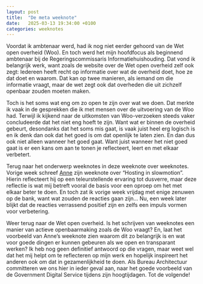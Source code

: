```yaml
---
layout: post
title:  "De meta weeknote"
date:   2025-03-13 19:34:00 +0100
categories: weeknotes
---
```

Voordat ik ambtenaar werd, had ik nog niet eerder gehoord van de Wet open overheid (Woo). En toch werd het mijn hoofdfocus als beginnend ambtenaar bij de Regeringscommissaris Informatiehuishouding. Dat vond ik belangrijk werk, want zoals de website over de Wet open overheid zelf ook zegt: Iedereen heeft recht op informatie over wat de overheid doet, hoe ze dat doet en waarom. Dat kan op twee manieren, als iemand om die informatie vraagt, maar de wet zegt ook dat overheden die uit zichzelf openbaar zouden moeten maken.

Toch is het soms wat eng om zo open te zijn over wat we doen. Dat merkte ik vaak in de gesprekken die ik met mensen over de uitvoering van de Woo had. Terwijl ik kijkend naar de uitkomsten van Woo-verzoeken steeds vaker concludeerde dat het niet eng hoeft te zijn. Want wat er binnen de overheid gebeurt, desondanks dat het soms mis gaat, is vaak juist heel erg logisch is en ik denk dan ook dat het goed is om dat openlijk te laten zien. En dan dus ook niet alleen wanneer het goed gaat. Want juist wanneer het niet goed gaat is er een kans om aan te tonen je reflecteert, leert en met elkaar verbetert.

Terug naar het onderwerp weeknotes in deze weeknote over weeknotes. Vorige week schreef [Anne](https://anneschuth.nl/2025/03/07/hosting-in-slow-motion.html) zijn weeknote over “Hosting in slowmotion”. Hierin reflecteert hij op een teleurstellende ervaring tot dusverre, maar deze reflectie is wat mij betreft vooral de basis voor een oproep om het met elkaar beter te doen. En toch zat ik vorige week vrijdag met enige zenuwen op de bank, want wat zouden de reacties gaan zijn... Nu, een week later blijkt dat de reacties verrassend positief zijn en zelfs een impuls vormen voor verbetering.

Weer terug naar de Wet open overheid. Is het schrijven van weeknotes een manier van actieve openbaarmaking zoals de Woo vraagt? En, laat het voorbeeld van Anne’s weeknote zien waarom dit zo belangrijk is en wat voor goede dingen er kunnen gebeuren als we open en transparant werken? Ik heb nog geen definitief antwoord op die vragen, maar weet wel dat het mij helpt om te reflecteren op mijn werk en hopelijk inspireert het anderen ook om dat in gezamenlijkheid te doen. Als Bureau Architectuur committeren we ons hier in ieder geval aan, naar het goede voorbeeld van de Government Digital Service tijdens zijn hoogtijdagen. Tot de volgende!
